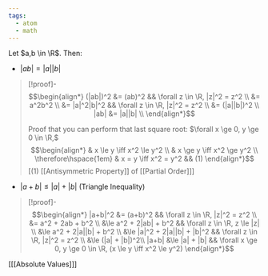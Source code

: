 ```yaml
---
tags:
  - atom
  - math
---
```

Let $a,b \in \R$. Then:
- $|ab| = |a||b|$
> [!proof]-
> $$\begin{align*}
> 	(|ab|)^2 &= (ab)^2 && \forall z \in \R, |z|^2 = z^2 \\
> 	&= a^2b^2 \\
> 	&= |a|^2|b|^2 && \forall z \in \R, |z|^2 = z^2 \\
> 	&= (|a||b|)^2 \\
> 	|ab| &= |a||b| \\
> \end{align*}$$
> 
> Proof that you can perform that last square root:
> $\forall x \ge 0, y \ge 0 \in \R,$ $$\begin{align*}
> 	& x \le y \iff x^2 \le y^2 \\
> 	& x \ge y \iff x^2 \ge y^2 \\
> 	\therefore\hspace{1em} & x = y \iff x^2 = y^2 && (1)
> \end{align*}$$
> \[(1) [[Antisymmetric Property]] of [[Partial Order]]\]

- $|a + b| \le |a| + |b|$ (Triangle Inequality)
> [!proof]-
> $$\begin{align*}
> 	|a+b|^2 &= (a+b)^2 && \forall z \in \R, |z|^2 = z^2 \\
> 	&= a^2 + 2ab + b^2 \\
> 	&\le a^2 + 2|ab| + b^2 && \forall z \in \R, z \le |z| \\
> 	&\le a^2 + 2|a||b| + b^2 \\
> 	&\le |a|^2 + 2|a||b| + |b|^2 && \forall z \in \R, |z|^2 = z^2 \\
> 	&\le (|a| + |b|)^2\\
> 	|a+b| &\le |a| + |b| && \forall x \ge 0, y \ge 0 \in \R, (x \le y \iff x^2 \le y^2)
> \end{align*}$$

\[[[Absolute Values]]\]